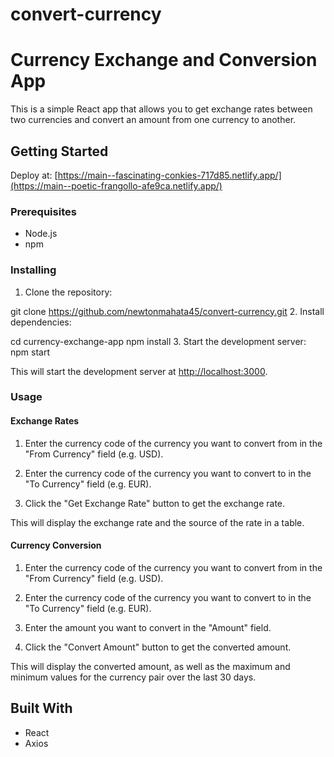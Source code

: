 # convert-currency
# Currency Exchange and Conversion App

This is a simple React app that allows you to get exchange rates between two currencies and convert an amount from one currency to another.

## Getting Started
Deploy at: [https://main--fascinating-conkies-717d85.netlify.app/](https://main--poetic-frangollo-afe9ca.netlify.app/)

### Prerequisites

- Node.js 
- npm

### Installing

1. Clone the repository:

  git clone https://github.com/newtonmahata45/convert-currency.git
2. Install dependencies:

cd currency-exchange-app
npm install
3. Start the development server:
npm start

This will start the development server at [http://localhost:3000](http://localhost:3000).

### Usage

#### Exchange Rates

1. Enter the currency code of the currency you want to convert from in the "From Currency" field (e.g. USD).

2. Enter the currency code of the currency you want to convert to in the "To Currency" field (e.g. EUR).

3. Click the "Get Exchange Rate" button to get the exchange rate.

This will display the exchange rate and the source of the rate in a table.

#### Currency Conversion

1. Enter the currency code of the currency you want to convert from in the "From Currency" field (e.g. USD).

2. Enter the currency code of the currency you want to convert to in the "To Currency" field (e.g. EUR).

3. Enter the amount you want to convert in the "Amount" field.

4. Click the "Convert Amount" button to get the converted amount.

This will display the converted amount, as well as the maximum and minimum values for the currency pair over the last 30 days.

## Built With

- React
- Axios
